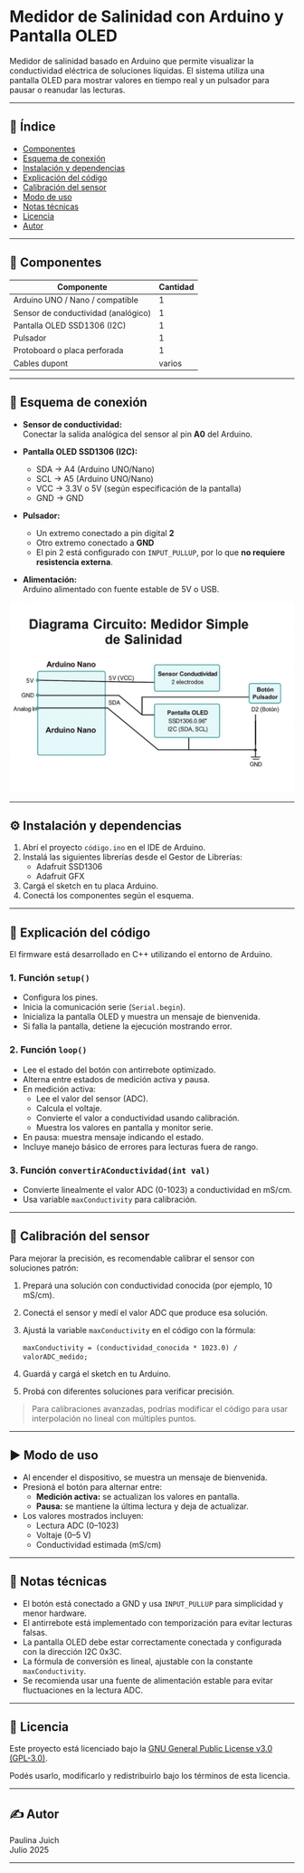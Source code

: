 # Medidor de Salinidad con Arduino y Pantalla OLED

Medidor de salinidad basado en Arduino que permite visualizar la conductividad eléctrica de soluciones líquidas. El sistema utiliza una pantalla OLED para mostrar valores en tiempo real y un pulsador para pausar o reanudar las lecturas.

---

## 📑 Índice

- [Componentes](#-componentes)
- [Esquema de conexión](#-esquema-de-conexión)
- [Instalación y dependencias](#-instalación-y-dependencias)
- [Explicación del código](#-explicación-del-código)
- [Calibración del sensor](#-calibración-del-sensor)
- [Modo de uso](#-modo-de-uso)
- [Notas técnicas](#-notas-técnicas)
- [Licencia](#-licencia)
- [Autor](#-autor)

---

## 🧰 Componentes

| Componente                     | Cantidad |
|-------------------------------|----------|
| Arduino UNO / Nano / compatible| 1        |
| Sensor de conductividad (analógico) | 1        |
| Pantalla OLED SSD1306 (I2C)   | 1        |
| Pulsador                      | 1        |
| Protoboard o placa perforada  | 1        |
| Cables dupont                 | varios   |

---

## 🔌 Esquema de conexión

- **Sensor de conductividad:**  
  Conectar la salida analógica del sensor al pin **A0** del Arduino.

- **Pantalla OLED SSD1306 (I2C):**  
  - SDA -> A4 (Arduino UNO/Nano)  
  - SCL -> A5 (Arduino UNO/Nano)  
  - VCC -> 3.3V o 5V (según especificación de la pantalla)  
  - GND -> GND

- **Pulsador:**  
  - Un extremo conectado a pin digital **2**  
  - Otro extremo conectado a **GND**  
  - El pin 2 está configurado con `INPUT_PULLUP`, por lo que **no requiere resistencia externa**.

- **Alimentación:**  
  Arduino alimentado con fuente estable de 5V o USB.

![Esquema de conexión](esquema_conexion.png)

---

## ⚙️ Instalación y dependencias

1. Abrí el proyecto `código.ino` en el IDE de Arduino.
2. Instalá las siguientes librerías desde el Gestor de Librerías:  
   - Adafruit SSD1306  
   - Adafruit GFX
3. Cargá el sketch en tu placa Arduino.
4. Conectá los componentes según el esquema.

---

## 🧠 Explicación del código

El firmware está desarrollado en C++ utilizando el entorno de Arduino.

### 1. Función `setup()`

- Configura los pines.
- Inicia la comunicación serie (`Serial.begin`).
- Inicializa la pantalla OLED y muestra un mensaje de bienvenida.
- Si falla la pantalla, detiene la ejecución mostrando error.

### 2. Función `loop()`

- Lee el estado del botón con antirrebote optimizado.
- Alterna entre estados de medición activa y pausa.
- En medición activa:  
  - Lee el valor del sensor (ADC).  
  - Calcula el voltaje.  
  - Convierte el valor a conductividad usando calibración.  
  - Muestra los valores en pantalla y monitor serie.  
- En pausa: muestra mensaje indicando el estado.
- Incluye manejo básico de errores para lecturas fuera de rango.

### 3. Función `convertirAConductividad(int val)`

- Convierte linealmente el valor ADC (0-1023) a conductividad en mS/cm.
- Usa variable `maxConductivity` para calibración.

---

## 🔧 Calibración del sensor

Para mejorar la precisión, es recomendable calibrar el sensor con soluciones patrón:

1. Prepará una solución con conductividad conocida (por ejemplo, 10 mS/cm).
2. Conectá el sensor y medí el valor ADC que produce esa solución.
3. Ajustá la variable `maxConductivity` en el código con la fórmula:

   ```
   maxConductivity = (conductividad_conocida * 1023.0) / valorADC_medido;
   ```

4. Guardá y cargá el sketch en tu Arduino.
5. Probá con diferentes soluciones para verificar precisión.

> Para calibraciones avanzadas, podrías modificar el código para usar interpolación no lineal con múltiples puntos.

---

## ▶️ Modo de uso

- Al encender el dispositivo, se muestra un mensaje de bienvenida.
- Presioná el botón para alternar entre:  
  - **Medición activa:** se actualizan los valores en pantalla.  
  - **Pausa:** se mantiene la última lectura y deja de actualizar.
- Los valores mostrados incluyen:  
  - Lectura ADC (0–1023)  
  - Voltaje (0–5 V)  
  - Conductividad estimada (mS/cm)

---

## 🧪 Notas técnicas

- El botón está conectado a GND y usa `INPUT_PULLUP` para simplicidad y menor hardware.
- El antirrebote está implementado con temporización para evitar lecturas falsas.
- La pantalla OLED debe estar correctamente conectada y configurada con la dirección I2C 0x3C.
- La fórmula de conversión es lineal, ajustable con la constante `maxConductivity`.
- Se recomienda usar una fuente de alimentación estable para evitar fluctuaciones en la lectura ADC.

---

## 📄 Licencia

Este proyecto está licenciado bajo la [GNU General Public License v3.0 (GPL-3.0)](https://www.gnu.org/licenses/gpl-3.0.html).

Podés usarlo, modificarlo y redistribuirlo bajo los términos de esta licencia.

---

## ✍️ Autor

Paulina Juich  
Julio 2025

---
